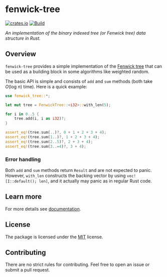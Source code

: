 # fenwick-tree

[![crates.io](https://img.shields.io/crates/v/fenwick-tree)](https://crates.io/crates/fenwick-tree)
[![Build](https://github.com/JoshuaLight/fenwick-tree-rs/workflows/Build/badge.svg)](https://github.com/JoshuaLight/fenwick-tree-rs/actions/workflows/build.yml)

_An implementation of the binary indexed tree (or Fenwick tree) data structure in Rust._

## Overview

`fenwick-tree` provides a simple implementation of the [Fenwick tree](https://en.wikipedia.org/wiki/Fenwick_tree) that can be used as a building block in some algorithms like weighted random.

The basic API is simple and consists of `add` and `sum` methods (both take _O_(log _n_) time). Here is a quick example:
```rust
use fenwick_tree::*;

let mut tree = FenwickTree::<i32>::with_len(5);

for i in 0..5 {
    tree.add(i, i as i32)?;
}

assert_eq!(tree.sum(..)?, 0 + 1 + 2 + 3 + 4);
assert_eq!(tree.sum(1..)?, 1 + 2 + 3 + 4);
assert_eq!(tree.sum(2..5)?, 2 + 3 + 4);
assert_eq!(tree.sum(3..=4)?, 3 + 4);
```

### Error handling

Both `add` and `sum` methods return `Result` and are not expected to panic.
However, `with_len` constructs the backing vector by using `vec![I::default(); len]`, and it actually may panic as in regular Rust code.

## Learn more

For more details see [documentation](https://docs.rs/fenwick_tree).

## License

The package is licensed under the [MIT](https://github.com/JoshuaLight/fenwick-tree-rs/blob/master/LICENSE) license.

## Contributing

There are no strict rules for contributing. Feel free to open an issue or submit a pull request.

